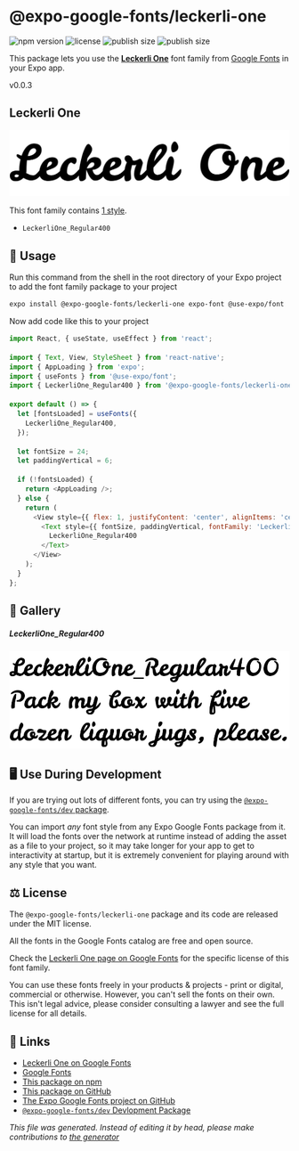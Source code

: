# @expo-google-fonts/leckerli-one

![npm version](https://flat.badgen.net/npm/v/@expo-google-fonts/leckerli-one)
![license](https://flat.badgen.net/github/license/expo/google-fonts)
![publish size](https://flat.badgen.net/packagephobia/install/@expo-google-fonts/leckerli-one)
![publish size](https://flat.badgen.net/packagephobia/publish/@expo-google-fonts/leckerli-one)

This package lets you use the [**Leckerli One**](https://fonts.google.com/specimen/Leckerli+One) font family from [Google Fonts](https://fonts.google.com/) in your Expo app.

v0.0.3

## Leckerli One

![Leckerli One](./font-family.png)

This font family contains [1 style](#gallery).

- `LeckerliOne_Regular400`

## 🔡 Usage

Run this command from the shell in the root directory of your Expo project to add the font family package to your project
```sh
expo install @expo-google-fonts/leckerli-one expo-font @use-expo/font
```

Now add code like this to your project
```js
import React, { useState, useEffect } from 'react';

import { Text, View, StyleSheet } from 'react-native';
import { AppLoading } from 'expo';
import { useFonts } from '@use-expo/font';
import { LeckerliOne_Regular400 } from '@expo-google-fonts/leckerli-one';

export default () => {
  let [fontsLoaded] = useFonts({
    LeckerliOne_Regular400,
  });

  let fontSize = 24;
  let paddingVertical = 6;

  if (!fontsLoaded) {
    return <AppLoading />;
  } else {
    return (
      <View style={{ flex: 1, justifyContent: 'center', alignItems: 'center' }}>
        <Text style={{ fontSize, paddingVertical, fontFamily: 'LeckerliOne_Regular400' }}>
          LeckerliOne_Regular400
        </Text>
      </View>
    );
  }
};

```

## 📖 Gallery

##### LeckerliOne_Regular400
![LeckerliOne_Regular400](./4f4b119a522d79aaa310d37682ccbfd758366df5ab6009b1bd0ff022a5405a5f.ttf.png)


## 🖥️ Use During Development

If you are trying out lots of different fonts, you can try using the [`@expo-google-fonts/dev` package](https://github.com/expo/google-fonts/tree/master/font-packages/dev#readme).

You can import *any* font style from any Expo Google Fonts package from it. It will load the fonts
over the network at runtime instead of adding the asset as a file to your project, so it may take longer
for your app to get to interactivity at startup, but it is extremely convenient
for playing around with any style that you want.

## ⚖️ License

The `@expo-google-fonts/leckerli-one` package and its code are released under the MIT license.

All the fonts in the Google Fonts catalog are free and open source.

Check the [Leckerli One page on Google Fonts](https://fonts.google.com/specimen/Leckerli+One) for the specific license of this font family.

You can use these fonts freely in your products & projects - print or digital, commercial or otherwise. However, you can't sell the fonts on their own. This isn't legal advice, please consider consulting a lawyer and see the full license for all details.

## 🔗 Links

- [Leckerli One on Google Fonts](https://fonts.google.com/specimen/Leckerli+One)
- [Google Fonts](https://fonts.google.com/)
- [This package on npm](https://www.npmjs.com/package/@expo-google-fonts/leckerli-one)
- [This package on GitHub](https://github.com/expo/google-fonts/tree/master/font-packages/leckerli-one)
- [The Expo Google Fonts project on GitHub](https://github.com/expo/google-fonts)
- [`@expo-google-fonts/dev` Devlopment Package](https://github.com/expo/google-fonts/tree/master/font-packages/dev)


*This file was generated. Instead of editing it by head, please make contributions to [the generator](https://github.com/expo/google-fonts/tree/master/packages/generator)*
